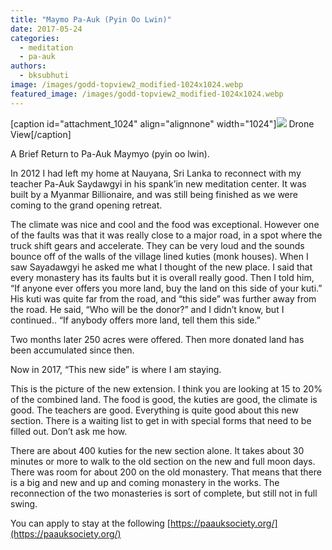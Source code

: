 ```yaml
---
title: "Maymo Pa-Auk (Pyin Oo Lwin)"
date: 2017-05-24
categories: 
  - meditation
  - pa-auk
authors: 
  - bksubhuti
image: /images/godd-topview2_modified-1024x1024.webp
featured_image: /images/godd-topview2_modified-1024x1024.webp
---
```


\[caption id="attachment\_1024" align="alignnone" width="1024"\][![](/images/godd-topview2_modified-1024x1024.webp)](/images/2017/05/godd-topview2_modified-1024x1024.webp) Drone View\[/caption\]

A Brief Return to Pa-Auk Maymyo (pyin oo lwin).

In 2012 I had left my home at Nauyana, Sri Lanka to reconnect with my teacher Pa-Auk Saydawgyi in his spank’in new meditation center. It was built by a Myanmar Billionaire, and was still being finished as we were coming to the grand opening retreat.

The climate was nice and cool and the food was exceptional. However one of the faults was that it was really close to a major road, in a spot where the truck shift gears and accelerate. They can be very loud and the sounds bounce off of the walls of the village lined kuties (monk houses). When I saw Sayadawgyi he asked me what I thought of the new place. I said that every monastery has its faults but it is overall really good. Then I told him, “If anyone ever offers you more land, buy the land on this side of your kuti.” His kuti was quite far from the road, and “this side” was further away from the road. He said, “Who will be the donor?” and I didn’t know, but I continued.. “If anybody offers more land, tell them this side.”

Two months later 250 acres were offered. Then more donated land has been accumulated since then.

Now in 2017, “This new side” is where I am staying.

This is the picture of the new extension. I think you are looking at 15 to 20% of the combined land. The food is good, the kuties are good, the climate is good. The teachers are good. Everything is quite good about this new section. There is a waiting list to get in with special forms that need to be filled out. Don’t ask me how.

There are about 400 kuties for the new section alone. It takes about 30 minutes or more to walk to the old section on the new and full moon days. There was room for about 200 on the old monastery. That means that there is a big and new and up and coming monastery in the works. The reconnection of the two monasteries is sort of complete, but still not in full swing.

You can apply to stay at the following [https://paauksociety.org/](https://paauksociety.org/)